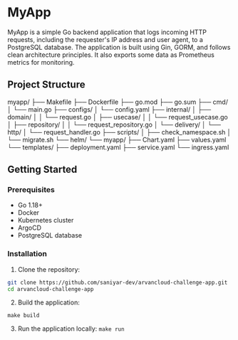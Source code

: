 # MyApp

MyApp is a simple Go backend application that logs incoming HTTP requests, including the requester's IP address and user agent, to a PostgreSQL database. The application is built using Gin, GORM, and follows clean architecture principles. It also exports some data as Prometheus metrics for monitoring.

## Project Structure

myapp/
├── Makefile
├── Dockerfile
├── go.mod
├── go.sum
├── cmd/
│ └── main.go
├── configs/
│ └── config.yaml
├── internal/
│ ├── domain/
│ │ └── request.go
│ ├── usecase/
│ │ └── request_usecase.go
│ ├── repository/
│ │ └── request_repository.go
│ └── delivery/
│ └── http/
│ └── request_handler.go
├── scripts/
│ ├── check_namespace.sh
│ └── migrate.sh
└── helm/
└── myapp/
├── Chart.yaml
├── values.yaml
└── templates/
├── deployment.yaml
├── service.yaml
└── ingress.yaml

## Getting Started

### Prerequisites

- Go 1.18+
- Docker
- Kubernetes cluster
- ArgoCD
- PostgreSQL database

### Installation

1. Clone the repository:

```sh
git clone https://github.com/saniyar-dev/arvancloud-challenge-app.git
cd arvancloud-challenge-app
```

2. Build the application:

`make build`

3. Run the application locally:
   `make run`
